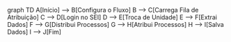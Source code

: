 graph TD
    A[Início] --> B[Configura o Fluxo]
    B --> C[Carrega Fila de Atribuição]
    C --> D[Login no SEI]
    D --> E[Troca de Unidade]
    E --> F[Extrai Dados]
    F --> G[Distribui Processos]
    G --> H[Atribui Processos]
    H --> I[Salva Dados]
    I --> J[Fim]
